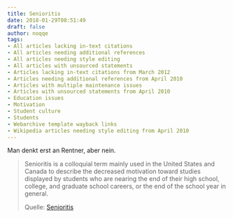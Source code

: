 ```yaml
---
title: Senioritis
date: 2018-01-29T08:51:49
draft: false
author: noqqe
tags:
- All articles lacking in-text citations
- All articles needing additional references
- All articles needing style editing
- All articles with unsourced statements
- Articles lacking in-text citations from March 2012
- Articles needing additional references from April 2010
- Articles with multiple maintenance issues
- Articles with unsourced statements from April 2010
- Education issues
- Motivation
- Student culture
- Students
- Webarchive template wayback links
- Wikipedia articles needing style editing from April 2010
---
```


Man denkt erst an Rentner, aber nein.

> Senioritis is a colloquial term mainly used in the United States and Canada to
> describe the decreased motivation toward studies displayed by students who are
> nearing the end of their high school, college, and graduate school careers, or
> the end of the school year in general.
>
> Quelle: [Senioritis](https://en.wikipedia.org/wiki/Senioritis)
